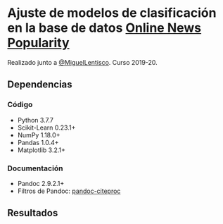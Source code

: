 # Ajuste de modelos de clasificación en la base de datos [Online News Popularity](https://archive.ics.uci.edu/ml/datasets/Online+News+Popularity)

Realizado junto a [@MiguelLentisco](https://github.com/MiguelLentisco). Curso 2019-20.

## Dependencias

### Código

- Python 3.7.7
- Scikit-Learn 0.23.1+
- NumPy 1.18.0+
- Pandas 1.0.4+
- Matplotlib 3.2.1+

### Documentación

- Pandoc 2.9.2.1+
- Filtros de Pandoc: [pandoc-citeproc](https://github.com/jgm/pandoc-citeproc)
## Resultados
